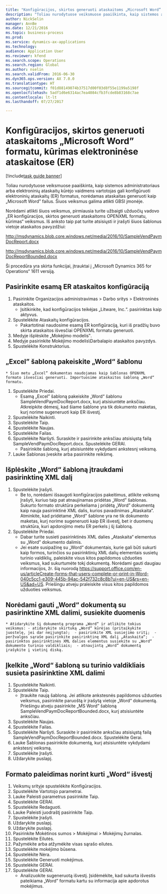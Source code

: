 ```yaml
--- 
title: "Konfigūracijos, skirtos generuoti ataskaitoms „Microsoft Word” formatu, kūrimas elektroninėse ataskaitose (ER)"
description: "Toliau nurodytuose veiksmuose paaiškinta, kaip sistemos administratoriaus arba elektroninių ataskaitų kūrėjo vaidmens vartotojas gali konfigūruoti elektroninių ataskaitų (ER) formatus, norėdamas ataskaitas generuoti kaip „Microsoft Word” failus."
author: NickSelin
manager: AnnBe
ms.date: 12/21/2016
ms.topic: business-process
ms.prod: 
ms.service: dynamics-ax-applications
ms.technology: 
audience: Application User
ms.reviewer: kfend
ms.search.scope: Operations
ms.search.region: Global
ms.author: nselin
ms.search.validFrom: 2016-06-30
ms.dyn365.ops.version: AX 7.0.0
ms.translationtype: HT
ms.sourcegitcommit: f01d88149074b37517d00f03d8f55e1199a5198f
ms.openlocfilehash: 5adf1d6e6314ac7ea4084cfb3fcde8b83168c7ae
ms.contentlocale: lt-lt
ms.lasthandoff: 07/27/2017

---
```

# <a name="design-a-configuration-for-generating-reports-in-microsoft-word-format-for-electronic-reporting-er"></a>Konfigūracijos, skirtos generuoti ataskaitoms „Microsoft Word” formatu, kūrimas elektroninėse ataskaitose (ER)

[!include[task guide banner](../../includes/task-guide-banner.md)]

Toliau nurodytuose veiksmuose paaiškinta, kaip sistemos administratoriaus arba elektroninių ataskaitų kūrėjo vaidmens vartotojas gali konfigūruoti elektroninių ataskaitų (ER) formatus, norėdamas ataskaitas generuoti kaip „Microsoft Word” failus. Šiuos veiksmus galima atlikti GBSI įmonėje.

Norėdami atlikti šiuos veiksmus, pirmiausia turite užbaigti užduočių vadovo „ER konfigūracijos, skirtos generuoti ataskaitoms OPENXML formatu, kūrimas“ veiksmus. Iš anksto taip pat turite atsisiųsti ir įrašyti šiuos šablonus vietoje ataskaitos pavyzdžiui:

http://msdynamics.blob.core.windows.net/media/2016/10/SampleVendPaymDocReport.docx

http://msdynamics.blob.core.windows.net/media/2016/10/SampleVendPaymDocReportBounded.docx

Ši procedūra yra skirta funkcijai, įtrauktai į „Microsoft Dynamics 365 for Operations“ 1611 versiją.


## <a name="select-the-existing-er-report-configuration"></a>Pasirinkite esamą ER ataskaitos konfigūraciją
1. Pasirinkite Organizacijos administravimas > Darbo sritys > Elektroninės ataskaitos.
    * Įsitikinkite, kad konfigūracijos teikėjas „Litware, Inc.“. pasirinktas kaip aktyvus.  
2. Spustelėkite Ataskaitų konfigūracijos.
    * Pakartotinai naudosime esamą ER konfigūraciją, kuri iš pradžių buvo skirta ataskaitos išvesčiai OPENXML formatu generuoti.  
3. Medyje išplėskite „Mokėjimo modelis‟.
4. Medyje pasirinkite Mokėjimo modelis\Darbalapio ataskaitos pavyzdys.
5. Spustelėkite Konstruktorius.

## <a name="replace-the-excel-template-with-the-word-template"></a>„Excel” šabloną pakeiskite „Word“ šablonu
    * Šiuo metu „Excel” dokumentas naudojamas kaip šablonas OPENXML formato išvesčiai generuoti. Importuosime ataskaitos šabloną „Word“ formatu.  
1. Spustelėkite Priedai.
    * Esamą „Excel” šabloną pakeiskite „Word“ šablonu SampleVendPaymDocReport.docx, kurį atsisiuntėte anksčiau. Atkreipkite dėmesį, kad šiame šablone yra tik dokumento maketas, kurį norime sugeneruoti kaip ER išvestį.  
2. Spustelėkite Naikinti.
3. Spustelėkite Taip.
4. Spustelėkite Naujas.
5. Spustelėkite Failas.
6. Spustelėkite Naršyti. Suraskite ir pasirinkite anksčiau atsisiųstą failą SampleVendPaymDocReport.docx. Spustelėkite GERAI.
    * Pasirinkite šabloną, kurį atsisiuntėte vykdydami ankstesnį veiksmą.  
7. Lauke Šablonas įveskite arba pasirinkite reikšmę.

## <a name="extend-the-word-template-by-adding-a-custom-xml-part"></a>Išplėskite „Word“ šabloną įtraukdami pasirinktinę XML dalį
1. Spustelėkite Įrašyti.
    * Be to, norėdami išsaugoti konfigūracijos pakeitimus, atlikite veiksmą Įrašyti, kuriuo taip pat atnaujinamas pridėtas „Word” šablonas. Sukurto formato struktūra perkeliama į pridėtą „Word” dokumentą kaip nauja pasirinktinė XML dalis, kurios pavadinimas „Ataskaita“. Atminkite, kad pridėtame „Word” šablone yra ne tik dokumento maketas, kurį norime sugeneruoti kaip ER išvestį, bet ir duomenų struktūra, kuri apdorojimo metu ER perkels į šį šabloną.  
2. Spustelėkite Priedai.
    * Dabar turite susieti pasirinktinės XML dalies „Ataskaita“ elementus su „Word” dokumento dalimis.  
    * Jei esate susipažinę su „Word“ dokumentais, kurie gali būti sukurti kaip formos, turinčios su pasirinktinių XML dalių elementais susietų turinio valdiklių, paleiskite visus kitos papildomos užduoties veiksmus, kad sukurtumėte tokį dokumentą. Norėdami gauti daugiau informacijos, žr. šią nuorodą https://support.office.com/en-us/articleCreate-forms-that-users-complete-or-print-in-Word-040c5cc1-e309-445b-94ac-542f732c8c8b?ui=en-US&rs=en-US&ad=US. Priešingu atveju praleiskite visus kitos papildomos užduoties veiksmus.  

## <a name="get-word-with-custom-xml-part-to-do-data-bindings"></a>Norėdami gauti „Word“ dokumentą su pasirinktine XML dalimi, susiekite duomenis
    * Atidarykite šį dokumentą programa „Word“ ir atlikite tokius veiksmus: - atidarykite skirtuką „Word“ kūrėjas (pritaikykite juostelę, jei dar neįjungta);  - pasirinkite XML susiejimo sritį;  - peržvalgos sąraše pasirinkite pasirinktinę XML dalį „Ataskaita“;  - pasirinktos pasirinktinės XML dalies elementus susiekite su „Word“ dokumento turinio valdikliais;  - atnaujintą „Word” dokumentą įrašykite į vietinį diską.  

## <a name="upload-the-word-template-with-custom-xml-part-bounded-to-content-controls"></a>Įkelkite „Word“ šabloną su turinio valdikliais susieta pasirinktine XML dalimi
1. Spustelėkite Naikinti.
2. Spustelėkite Taip.
    * Įtraukite naują šabloną. Jei atlikote ankstesnės papildomos užduoties veiksmus, pasirinkite paruoštą ir įrašytą vietoje „Word“ dokumentą. Priešingu atveju pasirinkite „MS Word” šabloną SampleVendPaymDocReportBounded.docx, kurį atsisiuntėte anksčiau.  
3. Spustelėkite Naujas.
4. Spustelėkite Failas.
5. Spustelėkite Naršyti. Suraskite ir pasirinkite anksčiau atsisiųstą failą SampleVendPaymDocReportBounded.docx. Spustelėkite Gerai.
6. Lauke Šablonas pasirinkite dokumentą, kurį atsisiuntėte vykdydami ankstesnį veiksmą.
7. Spustelėkite Įrašyti.
8. Uždarykite puslapį.

## <a name="execute-the-format-to-create-word-output"></a>Formato paleidimas norint kurti „Word“ išvestį
1. Veiksmų srityje spustelėkite Konfigūracijos.
2. Spustelėkite Vartotojo parametrai.
3. Lauke Paleisti parametrus pasirinkite Taip.
4. Spustelėkite GERAI.
5. Spustelėkite Redaguoti.
6. Lauke Paleisti juodraštį pasirinkite Taip.
7. Spustelėkite Įrašyti.
8. Uždarykite puslapį.
9. Uždarykite puslapį.
10. Pasirinkite Mokėtinos sumos > Mokėjimai > Mokėjimų žurnalas.
11. Spustelėkite Eilutės.
12. Pažymėkite arba atžymėkite visas sąrašo eilutes.
13. Spustelėkite mokėjimo būsena.
14. Spustelėkite Nėra.
15. Spustelėkite Generuoti mokėjimus.
16. Spustelėkite GERAI.
17. Spustelėkite GERAI.
    * Analizuokite sugeneruotą išvestį. Įsidėmėkite, kad sukurta išvestis pateikiama „Word” formatu kartu su informacija apie apdorotus mokėjimus.  


